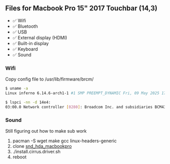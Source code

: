 ## Files for Macbook Pro 15" 2017 Touchbar (14,3)

- ✅ Wifi
- ✅ Bluetooth
- ✅ USB
- ✅ External display (HDMI)
- ✅ Built-in display
- ✅ Keyboard
- ✅ Sound

### Wifi

Copy config file to /usr/lib/firmware/brcm/

```bash
$ uname -a
Linux inferno 6.14.6-arch1-1 #1 SMP PREEMPT_DYNAMIC Fri, 09 May 2025 17:36:18 +0000 x86_64 GNU/Linux

$ lspci -nn -d 14e4:
03:00.0 Network controller [0280]: Broadcom Inc. and subsidiaries BCM43602 802.11ac Wireless LAN SoC [14e4:43ba] (rev 02)
```
### Sound

Still figuring out how to make sub work

1. pacman -S wget make gcc linux-headers-generic
2. clone [snd_hda_macbookpro](https://github.com/davidjo/snd_hda_macbookpro)
3. ./install.cirrus.driver.sh
4. reboot
